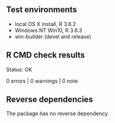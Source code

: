 ## Test environments
* local OS X install, R 3.6.2
* Windows NT Win10, R 3.6.3
* win-builder (devel and release)

## R CMD check results
Status: OK

0 errors | 0 warnings | 0 note


## Reverse dependencies

The package has no reverse dependency.

